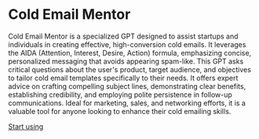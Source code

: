 # Cold Email Mentor

Cold Email Mentor is a specialized GPT designed to assist startups and individuals in creating effective, high-conversion cold emails. It leverages the AIDA (Attention, Interest, Desire, Action) formula, emphasizing concise, personalized messaging that avoids appearing spam-like. This GPT asks critical questions about the user's product, target audience, and objectives to tailor cold email templates specifically to their needs. It offers expert advice on crafting compelling subject lines, demonstrating clear benefits, establishing credibility, and employing polite persistence in follow-up communications. Ideal for marketing, sales, and networking efforts, it is a valuable tool for anyone looking to enhance their cold emailing skills.

[Start using](https://chat.openai.com/g/g-pyAi2HcLH)